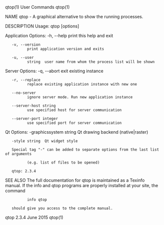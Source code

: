 qtop(1)                                                                                User Commands                                                                               qtop(1)

NAME
       qtop - A graphical alternative to show the running processes.

DESCRIPTION
   Usage:
              qtop [options]

   Application Options:
       -h, --help
              print this help and exit

       -v, --version
              print application version and exits

       -u, --user
              string  user name from whom the process list will be shown

   Server Options:
       -q, --abort
              exit existing instance

       -r, --replace
              replace existing application instance with new one

       --no-server
              ignore server mode. Run new application instance

       --server-host string
              use specified host for server communication

       --server-port integer
              use specified port for server communication

   Qt Options:
       -graphicssystem string
              Qt drawing backend (native|raster)

       -style string  Qt widget style

       Special tag "-" can be added to separate options from the last list of arguments

              (e.g. list of files to be opened)

       qtop: 2.3.4

SEE ALSO
       The full documentation for qtop is maintained as a Texinfo manual.  If the info and qtop programs are properly installed at your site, the command

              info qtop

       should give you access to the complete manual.

qtop 2.3.4                                                                               June 2015                                                                                 qtop(1)
